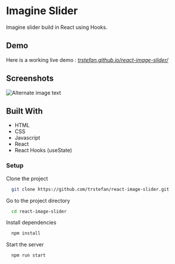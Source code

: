 # Imagine Slider

Imagine slider build in React using Hooks. 

## Demo

Here is a working live demo : [_trstefan.github.io/react-image-slider/_](https://www.trstefan.github.io/react-image-slider/)

## Screenshots

![Alternate image text](https://i.ibb.co/K09dL0J/silder.gif)



## Built With

  - HTML
  - CSS
  - Javascript
  - React
  - React Hooks (useState) 

### Setup

Clone the project

```bash
  git clone https://github.com/trstefan/react-image-slider.git
```

Go to the project directory

```bash
  cd react-image-slider
```

Install dependencies

```bash
  npm install
```

Start the server

```bash
  npm run start
```
